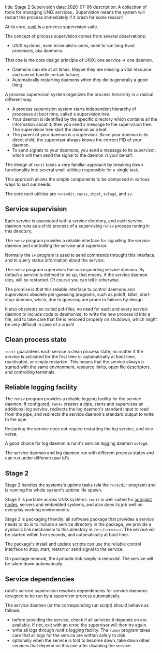 title: Stage 2 Supervision
date: 2020-07-06
description: A collection of tools for managing UNIX services.. Supervision means the system will restart the process immediately if it crash for some reason!

At its core, [runit](http://smarden.org/runit/) is a process supervision suite.

The concept of process supervision comes from several observations:

- UNIX systems, even minimalistic ones, need to run long-lived processes, aka daemons.

That one is the core design principle of UNIX: one service -> one daemon.

- Daemons can die at all times. Maybe they are missing a vital resource and cannot handle certain failure;
- Automatically restarting daemons when they die is generally a good thing.

A process supervision system organizes the process hierarchy in a radical different way.

- A process supervision system starts independent hierarchy of processes at boot time, called a supervision tree.
- Your daemon is identified by the specific directory which contains all the information about it; then you send a message to the supervision tree. The supervision tree start the daemon as a leaf.
- The parent of your daemon is a supervisor. Since your daemon is its direct child, the supervisor always knows the correct PID of your daemon.
- To send signals to your daemons, you send a message to its supervisor, which will then send the signal to the daemon in your behalf.

The design of `runit` takes a very familiar approach by breaking down functionality into several small utilities responsible for a single task.

This approach allows the simple components to be composed in various ways to suit our needs. 

The core runit utilities are `runsvdir`, `runsv`, `chpst`, `svlogd`, and `sv`.

## Service supervision

Each service is associated with a service directory, and each service daemon runs as a child process of a supervising `runsv` process runing in this directory.

The `runsv` program provides a reliable interface for signalling the service daemon and controlling the service and supervisor.

Normally the `sv` program is used to send commands throught this interface, and to query status information about the service.

The `runsv` program supervises the corresponding service daemon. By default a service is defined to be up, that means, if the service daemon dies, will be restarted. Of course you can tell it otherwise.

The promise is that this reliable interface to control daemons and supervisors obsolete pid-guessing programs, such as pidoff, killall, start-stop-daemon, which, due to guessing are prone to failures by design.

It also obsoletes so called pid-files, no need for each and every service daemon to include code to daemonize, to write the new process id into a file, and to take care that file is removed properly on shutdown, which might be very difficult in case of a crash!

## Clean process state

`runit` guarantees each service a clean process state, no matter if the service is activated for the first time or automatically at boot time, reactivated, or simply restarted. This means that the service always is started with the same environment, resource limits, open file descriptors, and controlling terminals.

## Reliable logging facility

The `runsv` program provides a reliable logging facility for the service daemon. If configured, `runsv` creates a pipe, starts and supervises an additional log service, redirects the log daemon's standard input to read from the pipe, and redirects the service daemon's standard output to write to the pipe.

Restarting the service does not require restarting the log service, and vice versa.

A good choice for log daemon is runit's service logging daemon `svlogd`.

The service daemon and log daemon run with different process states and can run under different user id's.

## Stage 2

Stage 2 handles the systems's uptime tasks (via the `runsvdir` program) and is running the whole system's uptime life spawn.

Stage 2 is portable across UNIX systems. `runit` is well suited for [autopilot nodes](https://old.reddit.com/r/teslamotors/comments/arfwvm/some_sw_internals_of_tesla_autopilot_node_hw2/), servers and embedded systems, and also does its job well on everyday working environments.

Stage 2 is packaging friendly: all software package that provides a service needs to do is to include a service directory in the package, we provide a symbolic link mechanism to this directory in `/etc/service/`. The service will be started within five seconds, and automatically at boot time.

The package's install and update scripts can use the reliable control interface to stop, start, restart or send signal to the service.

On package removal, the symbolic link simply is removed. The service will be taken down automatically.

## Service dependencies

runit's service supervision resolves dependencies for service daemons designed to be run by a supervisor process automatically.

The service daemon (or the corresponding run script) should behave as follows:

- before providing the service, check if all services it depends on are available. If not, exit with an error, the supervisor will then try again.
- write all logs through runit's logging facility. The `runsv` program takes care that all logs for the service are written safely to disk.
- optionally when the service is told to become down, take down other services that depend on this one after disabling the service.
